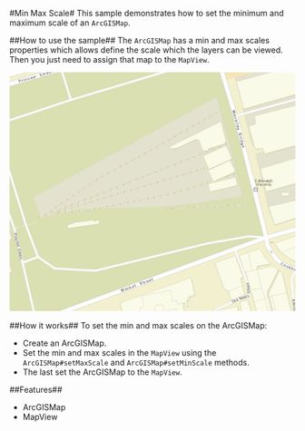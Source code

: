 #Min Max Scale#
This sample demonstrates how to set the minimum and maximum scale of an `ArcGISMap`.

##How to use the sample##
The `ArcGISMap` has a min and max scales properties which allows define the scale which the layers can be viewed. Then you just need to assign that map to the `MapView`.

![](MinMaxScale.png)

##How it works##
To set the min and max scales on the ArcGISMap:

- Create an ArcGISMap.  
- Set the min and max scales in the `MapView` using the `ArcGISMap#setMaxScale` and `ArcGISMap#setMinScale` methods.
- The last set the ArcGISMap to the `MapView`.

##Features##
- ArcGISMap
- MapView